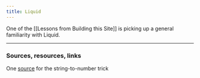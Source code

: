 ```yaml
---
title: Liquid
---
```


One of the [[Lessons from Building this Site]] is picking up a general familiarity with Liquid.

---
### Sources, resources, links

One [source](https://www.tetchi.ca/liquids-capture-tag-and-numbers) for the string-to-number trick


